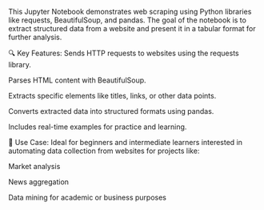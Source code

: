 This Jupyter Notebook demonstrates web scraping using Python libraries like requests, BeautifulSoup, and pandas. The goal of the notebook is to extract structured data from a website and present it in a tabular format for further analysis.

🔍 Key Features:
Sends HTTP requests to websites using the requests library.

Parses HTML content with BeautifulSoup.

Extracts specific elements like titles, links, or other data points.

Converts extracted data into structured formats using pandas.

Includes real-time examples for practice and learning.

📌 Use Case:
Ideal for beginners and intermediate learners interested in automating data collection from websites for projects like:

Market analysis

News aggregation

Data mining for academic or business purposes
